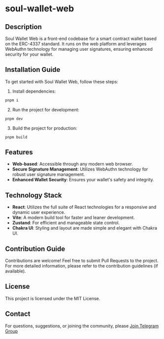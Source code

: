# soul-wallet-web

## Description

Soul Wallet Web is a front-end codebase for a smart contract wallet based on the ERC-4337 standard. It runs on the web platform and leverages WebAuthn technology for managing user signatures, ensuring enhanced security for your wallet.

## Installation Guide

To get started with Soul Wallet Web, follow these steps:

1. Install dependencies:

```bash
pnpm i
```

2. Run the project for development:

```bash
pnpm dev
```

3. Build the project for production:

```
pnpm build
```

## Features

- **Web-based**: Accessible through any modern web browser.
- **Secure Signature Management**: Utilizes WebAuthn technology for robust user signature management.
- **Enhanced Wallet Security**: Ensures your wallet's safety and integrity.

## Technology Stack

- **React**: Utilizes the full suite of React technologies for a responsive and dynamic user experience.
- **Vite**: A modern build tool for faster and leaner development.
- **Zustand**: For efficient and manageable state control.
- **Chakra UI**: Styling and layout are made simple and elegant with Chakra UI.

## Contribution Guide

Contributions are welcome! Feel free to submit Pull Requests to the project. For more detailed information, please refer to the contribution guidelines (if available).

## License

This project is licensed under the MIT License.

## Contact

For questions, suggestions, or joining the community, please [Join Telegram Group](https://t.me/+XFUHusXFdTYyODQ9)


